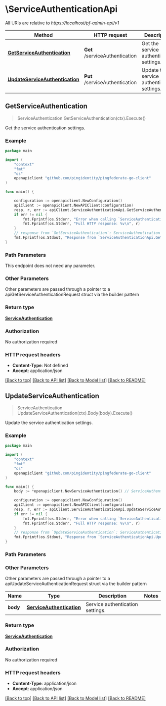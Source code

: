 # \ServiceAuthenticationApi

All URIs are relative to *https://localhost/pf-admin-api/v1*

Method | HTTP request | Description
------------- | ------------- | -------------
[**GetServiceAuthentication**](ServiceAuthenticationApi.md#GetServiceAuthentication) | **Get** /serviceAuthentication | Get the service authentication settings.
[**UpdateServiceAuthentication**](ServiceAuthenticationApi.md#UpdateServiceAuthentication) | **Put** /serviceAuthentication | Update the service authentication settings.



## GetServiceAuthentication

> ServiceAuthentication GetServiceAuthentication(ctx).Execute()

Get the service authentication settings.

### Example

```go
package main

import (
    "context"
    "fmt"
    "os"
    openapiclient "github.com/pingidentity/pingfederate-go-client"
)

func main() {

    configuration := openapiclient.NewConfiguration()
    apiClient := openapiclient.NewAPIClient(configuration)
    resp, r, err := apiClient.ServiceAuthenticationApi.GetServiceAuthentication(context.Background()).Execute()
    if err != nil {
        fmt.Fprintf(os.Stderr, "Error when calling `ServiceAuthenticationApi.GetServiceAuthentication``: %v\n", err)
        fmt.Fprintf(os.Stderr, "Full HTTP response: %v\n", r)
    }
    // response from `GetServiceAuthentication`: ServiceAuthentication
    fmt.Fprintf(os.Stdout, "Response from `ServiceAuthenticationApi.GetServiceAuthentication`: %v\n", resp)
}
```

### Path Parameters

This endpoint does not need any parameter.

### Other Parameters

Other parameters are passed through a pointer to a apiGetServiceAuthenticationRequest struct via the builder pattern


### Return type

[**ServiceAuthentication**](ServiceAuthentication.md)

### Authorization

No authorization required

### HTTP request headers

- **Content-Type**: Not defined
- **Accept**: application/json

[[Back to top]](#) [[Back to API list]](../README.md#documentation-for-api-endpoints)
[[Back to Model list]](../README.md#documentation-for-models)
[[Back to README]](../README.md)


## UpdateServiceAuthentication

> ServiceAuthentication UpdateServiceAuthentication(ctx).Body(body).Execute()

Update the service authentication settings.



### Example

```go
package main

import (
    "context"
    "fmt"
    "os"
    openapiclient "github.com/pingidentity/pingfederate-go-client"
)

func main() {
    body := *openapiclient.NewServiceAuthentication() // ServiceAuthentication | Service authentication settings.

    configuration := openapiclient.NewConfiguration()
    apiClient := openapiclient.NewAPIClient(configuration)
    resp, r, err := apiClient.ServiceAuthenticationApi.UpdateServiceAuthentication(context.Background()).Body(body).Execute()
    if err != nil {
        fmt.Fprintf(os.Stderr, "Error when calling `ServiceAuthenticationApi.UpdateServiceAuthentication``: %v\n", err)
        fmt.Fprintf(os.Stderr, "Full HTTP response: %v\n", r)
    }
    // response from `UpdateServiceAuthentication`: ServiceAuthentication
    fmt.Fprintf(os.Stdout, "Response from `ServiceAuthenticationApi.UpdateServiceAuthentication`: %v\n", resp)
}
```

### Path Parameters



### Other Parameters

Other parameters are passed through a pointer to a apiUpdateServiceAuthenticationRequest struct via the builder pattern


Name | Type | Description  | Notes
------------- | ------------- | ------------- | -------------
 **body** | [**ServiceAuthentication**](ServiceAuthentication.md) | Service authentication settings. | 

### Return type

[**ServiceAuthentication**](ServiceAuthentication.md)

### Authorization

No authorization required

### HTTP request headers

- **Content-Type**: application/json
- **Accept**: application/json

[[Back to top]](#) [[Back to API list]](../README.md#documentation-for-api-endpoints)
[[Back to Model list]](../README.md#documentation-for-models)
[[Back to README]](../README.md)

